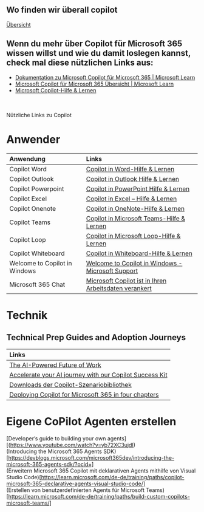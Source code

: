 ## Wo finden wir überall copilot
[Übersicht](https://github.com/thomas-lauer/copilot/blob/main/looking_for_copilot.md)

## Wenn du mehr über Copilot für Microsoft 365 wissen willst und wie du damit loslegen kannst, check mal diese nützlichen Links aus:

*   [Dokumentation zu Microsoft Copilot für Microsoft 365 | Microsoft Learn](https://learn.microsoft.com/de-de/microsoft-365-copilot/?culture=en-us&country=us)
*   [Microsoft Copilot für Microsoft 365 Übersicht | Microsoft Learn](https://learn.microsoft.com/de-de/microsoft-365-copilot/microsoft-365-copilot-overview)
*   [Microsoft Copilot-Hilfe & Lernen](https://support.microsoft.com/de-de/copilot)  
<br>
<br>
Nützliche Links zu Copilot  

# Anwender
|Anwendung|Links|
|:----|:----|
| Copilot Word | [Copilot in Word-Hilfe & Lernen](https://support.microsoft.com/de-de/copilot-word) |
| Copilot Outlook | [Copilot in Outlook Hilfe & Lernen](https://support.microsoft.com/de-de/copilot-outlook) |
| Copilot Powerpoint | [Copilot in PowerPoint Hilfe & Lernen](https://support.microsoft.com/de-de/copilot-powerpoint) |
| Copilot Excel | [Copilot in Excel – Hilfe & Lernen](https://support.microsoft.com/de-de/copilot-excel) |
| Copilot Onenote | [Copilot in OneNote-Hilfe & Lernen](https://support.microsoft.com/de-de/copilot-onenote) |
| Copilot Teams | [Copilot in Microsoft Teams-Hilfe & Lernen](https://support.microsoft.com/de-de/copilot-teams) |
| Copilot Loop | [Copilot in Microsoft Loop-Hilfe & Lernen](https://support.microsoft.com/de-de/copilot-loop) |
| Copilot Whiteboard | [Copilot in Whiteboard-Hilfe & Lernen](https://support.microsoft.com/de-de/copilot-whiteboard) |
| Welcome to Copilot in Windows | [Welcome to Copilot in Windows - Microsoft Support](https://support.microsoft.com/en-us/windows/welcome-to-copilot-in-windows-675708af-8c16-4675-afeb-85a5a476ccb0) |
| Microsoft 365 Chat | [Microsoft Copilot ist in Ihren Arbeitsdaten verankert](https://support.microsoft.com/de-de/copilot-microsoft365-chat) |

# Technik  
## Technical Prep Guides and Adoption Journeys
|Links|
|:----|
| [The AI-Powered Future of Work](https://cloudpartners.transform.microsoft.com/practices/modern-work/copilot?fbclid=iwzxh0bgnhzw0cmtaaar231jqf39nyri5rbhzvof_vrhul9s_rha_wljmfa3yp6lsvzquj1c9f91a_aem_areizvfwdluo_n_vvhh1x_8ygvek5tdxolvncfhaxjykp_emndi2ziu5h9srux3qffirfa731rx_a8lxqbjbqehh) |
|[Accelerate your AI journey with our Copilot Success Kit](https://adoption.microsoft.com/en-us/copilot/success-kit/?fbclid=IwZXh0bgNhZW0CMTAAAR2oje1PuRtN-gFx33F9s6ogQxzHcS0Yvlexdl9Uvy2L7o_96C8oeoxWuVk_aem_AReJ3s9umtzrFY2uZO9G8IlLMPuftesO16rSBtVDFr1msP8FJjonG5U59ue0iWt30vkOIgc_DCn-2M2VPTJXvbR6)|
|[Downloads der Copilot-Szenariobibliothek](https://adoption.microsoft.com/de-de/copilot-scenario-library/downloads/?fbclid=IwZXh0bgNhZW0CMTAAAR37eJV4tOcwIC5IllevIrCg1Nf-0jwFBPziiuERoxcPkkC0E65b6pra7mU_aem_ARcWC9buIeCO1Ilb2sBIwAWRvJrG67pXO7_kineHQ2Wn17THwvtHHgDgLpyUH2a7fuXveVaLcpmF11p_6uHlx8AX)|
|[Deploying Copilot for Microsoft 365 in four chapters](https://www.microsoft.com/insidetrack/blog/deploying-copilot-for-microsoft-365-in-four-chapters/?fbclid=IwZXh0bgNhZW0CMTAAAR1y3uiS4rvRiubdSlzRST1SB3KA52YNQ4I2abL3fc_FfthUfqi2cfWkgUU_aem_ARf36tX8TN6Z7oAApjKcBOoFqxTPl0_8OKkxz20_1Y31Y2LG_FLDwVIcaU3QcJ-PcYI0McT1d8sEQsVFpVqdhUNw)|


# Eigene CoPilot Agenten erstellen
[Developer’s guide to building your own agents][(https://www.youtube.com/watch?v=yb72XC3ujdI)   
(Introducing the Microsoft 365 Agents SDK)[https://devblogs.microsoft.com/microsoft365dev/introducing-the-microsoft-365-agents-sdk/?ocid=]  
(Erweitern Microsoft 365 Copilot mit deklarativen Agents mithilfe von Visual Studio Code)[https://learn.microsoft.com/de-de/training/paths/copilot-microsoft-365-declarative-agents-visual-studio-code/]  
(Erstellen von benutzerdefinierten Agents für Microsoft Teams)[https://learn.microsoft.com/de-de/training/paths/build-custom-copilots-microsoft-teams/]  
